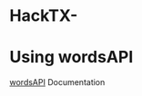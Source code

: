 # HackTX-

# Using wordsAPI

[wordsAPI](https://www.wordsapi.com/docs/?javascript#words) Documentation
